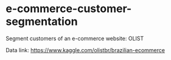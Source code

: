 # e-commerce-customer-segmentation
Segment customers of an e-commerce website: OLIST

Data link: https://www.kaggle.com/olistbr/brazilian-ecommerce
